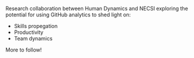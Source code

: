 Research collaboration between Human Dynamics and NECSI exploring the potential for using GitHub analytics to shed light on:

* Skills propegation
* Productivity
* Team dynamics

More to follow!
